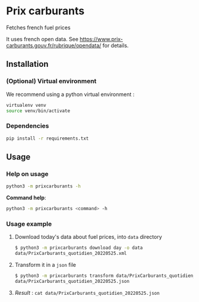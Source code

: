 # Prix carburants

Fetches french fuel prices

It uses french open data. See https://www.prix-carburants.gouv.fr/rubrique/opendata/ for details.

## Installation

### (Optional) Virtual environment

We recommend using a python virtual environment :

```bash
virtualenv venv
source venv/bin/activate
```

### Dependencies

```bash
pip install -r requirements.txt
```

## Usage

### Help on usage

```bash
python3 -m prixcarburants -h
```

**Command help**:

```bash
python3 -m prixcarburants <command> -h
```

### Usage example

1. Download today's data about fuel prices, into `data` directory

    ```bash
    $ python3 -m prixcarburants download day -o data
    data/PrixCarburants_quotidien_20220525.xml
    ```

2. Transform it in a `json` file

    ```bash
    $ python3 -m prixcarburants transform data/PrixCarburants_quotidien_20220525.xml
    data/PrixCarburants_quotidien_20220525.json
    ```

3. *Result* : `cat data/PrixCarburants_quotidien_20220525.json`
